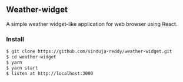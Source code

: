## Weather-widget

A simple weather widget-like application for web browser using React.

### Install

```sh
$ git clone https://github.com/sinduja-reddy/weather-widget.git
$ cd weather-widget
$ yarn
$ yarn start
$ listen at http://localhost:3000
```